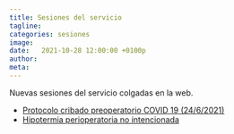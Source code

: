 ```yaml
---
title: Sesiones del servicio  
tagline: 
categories: sesiones
image: 
date:   2021-10-28 12:00:00 +0100p
author: 
meta: 
---
```

Nuevas sesiones del servicio colgadas en la web.

  * [Protocolo cribado preoperatorio COVID 19 (24/6/2021)](https://drive.google.com/file/d/1S4-0ByyGUAhD5nsJLHKWenXJoDXOigLx/view?usp=sharing)
  * [Hipotermia perioperatoria no intencionada](https://drive.google.com/file/d/142akqzmk3YDTVByUl6oe5ea2kHT27EeQ/view?usp=sharing)
